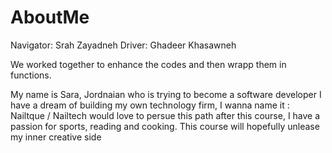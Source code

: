 # AboutMe

Navigator: Srah Zayadneh
Driver: Ghadeer Khasawneh

We worked together to enhance the codes and then wrapp them in functions. 


My name is Sara, Jordnaian who is trying to become a software developer
I have a dream of building my own technology firm, I wanna name it : Nailtque / Nailtech 
would love to persue this path after this course, I have a passion for sports, reading and cooking.
This course will hopefully unlease my inner creative side 


